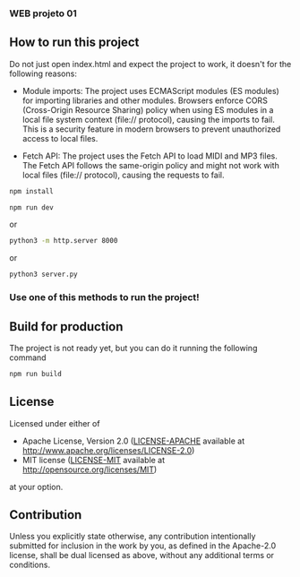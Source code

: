 ### WEB projeto 01

## How to run this project

Do not just open index.html and expect the project to work, it doesn't for the following reasons:

- Module imports: The project uses ECMAScript modules (ES modules) for importing libraries and other modules. Browsers enforce CORS (Cross-Origin Resource Sharing) policy when using ES modules in a local file system context (file:// protocol), causing the imports to fail. This is a security feature in modern browsers to prevent unauthorized access to local files.

- Fetch API: The project uses the Fetch API to load MIDI and MP3 files. The Fetch API follows the same-origin policy and might not work with local files (file:// protocol), causing the requests to fail.

```sh
npm install
```

```sh
npm run dev
```

or

```sh
python3 -m http.server 8000
```

or

```sh
python3 server.py
```

### Use one of this methods to run the project!

## Build for production

The project is not ready yet, but you can do it running the following command

```sh
npm run build
```

## License

Licensed under either of

- Apache License, Version 2.0
  ([LICENSE-APACHE](LICENSE-APACHE) available at http://www.apache.org/licenses/LICENSE-2.0)
- MIT license
  ([LICENSE-MIT](LICENSE-MIT) available at http://opensource.org/licenses/MIT)

at your option.

## Contribution

Unless you explicitly state otherwise, any contribution intentionally submitted
for inclusion in the work by you, as defined in the Apache-2.0 license, shall be
dual licensed as above, without any additional terms or conditions.
